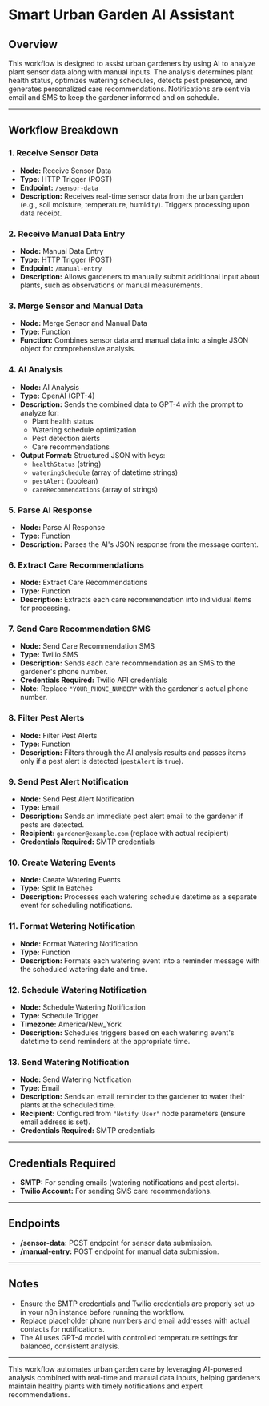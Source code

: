 # Smart Urban Garden AI Assistant

## Overview  
This workflow is designed to assist urban gardeners by using AI to analyze plant sensor data along with manual inputs. The analysis determines plant health status, optimizes watering schedules, detects pest presence, and generates personalized care recommendations. Notifications are sent via email and SMS to keep the gardener informed and on schedule.

---

## Workflow Breakdown

### 1. Receive Sensor Data  
- **Node:** Receive Sensor Data  
- **Type:** HTTP Trigger (POST)  
- **Endpoint:** `/sensor-data`  
- **Description:** Receives real-time sensor data from the urban garden (e.g., soil moisture, temperature, humidity). Triggers processing upon data receipt.

### 2. Receive Manual Data Entry  
- **Node:** Manual Data Entry  
- **Type:** HTTP Trigger (POST)  
- **Endpoint:** `/manual-entry`  
- **Description:** Allows gardeners to manually submit additional input about plants, such as observations or manual measurements.

### 3. Merge Sensor and Manual Data  
- **Node:** Merge Sensor and Manual Data  
- **Type:** Function  
- **Function:** Combines sensor data and manual data into a single JSON object for comprehensive analysis.

### 4. AI Analysis  
- **Node:** AI Analysis  
- **Type:** OpenAI (GPT-4)  
- **Description:** Sends the combined data to GPT-4 with the prompt to analyze for:  
  - Plant health status  
  - Watering schedule optimization  
  - Pest detection alerts  
  - Care recommendations  
- **Output Format:** Structured JSON with keys:  
  - `healthStatus` (string)  
  - `wateringSchedule` (array of datetime strings)  
  - `pestAlert` (boolean)  
  - `careRecommendations` (array of strings)

### 5. Parse AI Response  
- **Node:** Parse AI Response  
- **Type:** Function  
- **Description:** Parses the AI's JSON response from the message content.

### 6. Extract Care Recommendations  
- **Node:** Extract Care Recommendations  
- **Type:** Function  
- **Description:** Extracts each care recommendation into individual items for processing.

### 7. Send Care Recommendation SMS  
- **Node:** Send Care Recommendation SMS  
- **Type:** Twilio SMS  
- **Description:** Sends each care recommendation as an SMS to the gardener's phone number.  
- **Credentials Required:** Twilio API credentials  
- **Note:** Replace `"YOUR_PHONE_NUMBER"` with the gardener's actual phone number.

### 8. Filter Pest Alerts  
- **Node:** Filter Pest Alerts  
- **Type:** Function  
- **Description:** Filters through the AI analysis results and passes items only if a pest alert is detected (`pestAlert` is `true`).

### 9. Send Pest Alert Notification  
- **Node:** Send Pest Alert Notification  
- **Type:** Email  
- **Description:** Sends an immediate pest alert email to the gardener if pests are detected.  
- **Recipient:** `gardener@example.com` (replace with actual recipient)  
- **Credentials Required:** SMTP credentials

### 10. Create Watering Events  
- **Node:** Create Watering Events  
- **Type:** Split In Batches  
- **Description:** Processes each watering schedule datetime as a separate event for scheduling notifications.

### 11. Format Watering Notification  
- **Node:** Format Watering Notification  
- **Type:** Function  
- **Description:** Formats each watering event into a reminder message with the scheduled watering date and time.

### 12. Schedule Watering Notification  
- **Node:** Schedule Watering Notification  
- **Type:** Schedule Trigger  
- **Timezone:** America/New_York  
- **Description:** Schedules triggers based on each watering event's datetime to send reminders at the appropriate time.

### 13. Send Watering Notification  
- **Node:** Send Watering Notification  
- **Type:** Email  
- **Description:** Sends an email reminder to the gardener to water their plants at the scheduled time.  
- **Recipient:** Configured from `"Notify User"` node parameters (ensure email address is set).  
- **Credentials Required:** SMTP credentials

---

## Credentials Required  
- **SMTP:** For sending emails (watering notifications and pest alerts).  
- **Twilio Account:** For sending SMS care recommendations.

---

## Endpoints  
- **/sensor-data:** POST endpoint for sensor data submission.  
- **/manual-entry:** POST endpoint for manual data submission.

---

## Notes  
- Ensure the SMTP credentials and Twilio credentials are properly set up in your n8n instance before running the workflow.  
- Replace placeholder phone numbers and email addresses with actual contacts for notifications.  
- The AI uses GPT-4 model with controlled temperature settings for balanced, consistent analysis.

---

This workflow automates urban garden care by leveraging AI-powered analysis combined with real-time and manual data inputs, helping gardeners maintain healthy plants with timely notifications and expert recommendations.